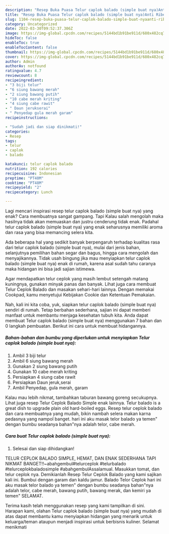 ```yaml
---
description: "Resep Buka Puasa Telur caplok balado (simple buat nya)Anti Ribet"
title: "Resep Buka Puasa Telur caplok balado (simple buat nya)Anti Ribet"
slug: 1104-resep-buka-puasa-telur-caplok-balado-simple-buat-nyaanti-ribet
category: Uncategorized
date: 2022-03-30T09:52:37.306Z
image: https://img-global.cpcdn.com/recipes/5144bd1b91be911d/680x482cq70/telur-caplok-balado-simple-buat-nya-foto-resep-utama.jpg
hideToc: false
enableToc: true
enableTocContent: false
thumbnail: https://img-global.cpcdn.com/recipes/5144bd1b91be911d/680x482cq70/telur-caplok-balado-simple-buat-nya-foto-resep-utama.jpg
cover: https://img-global.cpcdn.com/recipes/5144bd1b91be911d/680x482cq70/telur-caplok-balado-simple-buat-nya-foto-resep-utama.jpg
author: Admin
authorAv: notfound
ratingvalue: 4.7
reviewcount: 8
recipeingredient:
- "3 biji telur"
- "6 siung bawang merah"
- "2 siung bawang putih"
- "10 cabe merah kriting"
- "4 siung cabe rawit"
- " Daun jerukserai"
- " Penyedap gula merah garam"
recipeinstructions:

- "Sudah jadi dan siap dinikmati!"
categories:
- Resep
tags:
- telur
- caplok
- balado

katakunci: telur caplok balado 
nutrition: 192 calories
recipecuisine: Indonesian
preptime: "PT40M"
cooktime: "PT48M"
recipeyield: "2"
recipecategory: Lunch

---
```



Lagi mencari inspirasi resep telur caplok balado (simple buat nya) yang enak? Cara membuatnya sangat gampang. Tapi Kalau salah mengolah maka hasilnya tidak akan memuaskan dan justru cenderung tidak enak. Padahal telur caplok balado (simple buat nya) yang enak seharusnya memiliki aroma dan rasa yang bisa memancing selera kita.


Ada beberapa hal yang sedikit banyak berpengaruh terhadap kualitas rasa dari telur caplok balado (simple buat nya), mulai dari jenis bahan, selanjutnya pemilihan bahan segar dan bagus, hingga cara mengolah dan menyajikannya. Tidak usah bingung jika mau menyiapkan telur caplok balado (simple buat nya) enak di rumah, karena asal sudah tahu caranya maka hidangan ini bisa jadi sajian istimewa.

Agar mendapatkan telur ceplok yang masih lembut setengah matang kuningnya, gunakan minyak panas dan banyak. Lihat juga cara membuat Telur Ceplok Balado dan masakan sehari-hari lainnya. Dengan memakai Cookpad, kamu menyetujui Kebijakan Cookie dan Ketentuan Pemakaian.


Nah, kali ini kita coba, yuk, siapkan telur caplok balado (simple buat nya) sendiri di rumah. Tetap berbahan sederhana, sajian ini dapat memberi manfaat untuk membantu menjaga kesehatan tubuh kita. Anda dapat membuat Telur caplok balado (simple buat nya) menggunakan 7 bahan dan 0 langkah pembuatan. Berikut ini cara untuk membuat hidangannya.

<!--inarticleads1-->

##### Bahan-bahan dan bumbu yang diperlukan untuk menyiapkan Telur caplok balado (simple buat nya):

1. Ambil 3 biji telur
1. Ambil 6 siung bawang merah
1. Gunakan 2 siung bawang putih
1. Gunakan 10 cabe merah kriting
1. Persiapkan 4 siung cabe rawit
1. Persiapkan  Daun jeruk,serai
1. Ambil  Penyedap, gula merah, garam


Kalau mau lebih nikmat, tambahkan taburan bawang goreng secukupnya. Lihat juga resep Telur Ceplok Balado Simple enak lainnya. Telur balado is a great dish to upgrade plain old hard-boiled eggs. Resep telur ceplok balado dan cara membuatnya yang mudah, bikin nambah selera makan karna pedasnya yang nampol banget. hari ini aku masak telor balado ya temen&#34; dengan bumbu seadanya bahan&#34;nya adalah telor, cabe merah. 

<!--inarticleads2-->

##### Cara buat Telur caplok balado (simple buat nya):


1. Selesai dan siap dihidangkan!

TELUR CEPLOK BALADO SIMPLE, HEMAT, DAN ENAK SEDERHANA TAPI NIKMAT BANGET!!~abahgembul#telurceplok #telurbalado #telurceplokbaladosimple #abahgembulAssalamual. Masukkan tomat, dan telur ceplok nya. Demikianlah Resep Telur Ceplok Balado yang kami sajikan kali ini. Bumbui dengan garam dan kaldu jamur. Balado Telor Ceplok hari ini aku masak telor balado ya temen&#34; dengan bumbu seadanya bahan&#34;nya adalah telor, cabe merah, bawang putih, bawang merak, dan kemiri ya temen&#34; SELAMAT. 

Terima kasih telah menggunakan resep yang kami tampilkan di sini. Harapan kami, olahan Telur caplok balado (simple buat nya) yang mudah di atas dapat membantu kamu menyiapkan hidangan yang menarik untuk keluarga/teman ataupun menjadi inspirasi untuk berbisnis kuliner. Selamat menikmati
